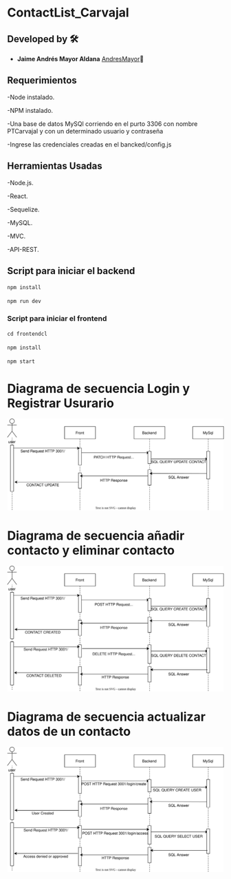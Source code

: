 # ContactList_Carvajal

## Developed by 🛠️
* **Jaime Andrés Mayor Aldana**  [AndresMayor](https://github.com/AndresMayor)🚀

## Requerimientos

-Node instalado.

-NPM instalado.

-Una base de datos MySQl corriendo en el purto 3306 con  nombre PTCarvajal y con un determinado  usuario y contraseña 

-Ingrese las credenciales creadas en el bancked/config.js

## Herramientas Usadas

-Node.js.

-React.

-Sequelize.

-MySQL.

-MVC.

-API-REST.

## Script para iniciar el backend

    npm install 

    npm run dev

### Script para iniciar el frontend

    cd frontendcl
    
    npm install
    
    npm start



# Diagrama de secuencia Login y Registrar Usurario

![Diagrama de secuencua Login y Registar Usario ](./Documentacion/DsUpdateContact.drawio.svg "Login y Registar Usuario")


# Diagrama de secuencia añadir contacto  y eliminar contacto

![Diagrama de secuencua Login y Registar Usario ](./Documentacion/DsCreatedContactDeleteContact.drawio.svg "Añadir y eliminar contacto ")

# Diagrama de secuencia actualizar datos de un contacto

![Diagrama de secuencua Login y Registar Usario ](./Documentacion/DsLoginRegisterUser.drawio.svg "Actualizar contacto")